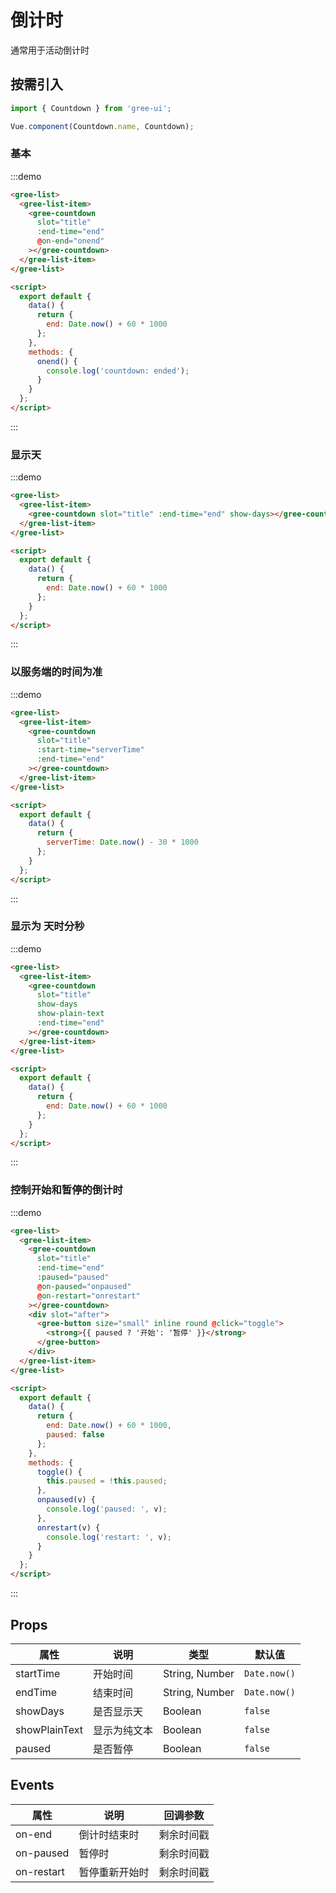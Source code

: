 # 倒计时

通常用于活动倒计时

## 按需引入

```javascript
import { Countdown } from 'gree-ui';

Vue.component(Countdown.name, Countdown);
```

### 基本

:::demo

```html
<gree-list>
  <gree-list-item>
    <gree-countdown
      slot="title"
      :end-time="end"
      @on-end="onend"
    ></gree-countdown>
  </gree-list-item>
</gree-list>

<script>
  export default {
    data() {
      return {
        end: Date.now() + 60 * 1000
      };
    },
    methods: {
      onend() {
        console.log('countdown: ended');
      }
    }
  };
</script>
```

:::

### 显示天

:::demo

```html
<gree-list>
  <gree-list-item>
    <gree-countdown slot="title" :end-time="end" show-days></gree-countdown>
  </gree-list-item>
</gree-list>

<script>
  export default {
    data() {
      return {
        end: Date.now() + 60 * 1000
      };
    }
  };
</script>
```

:::

### 以服务端的时间为准

:::demo

```html
<gree-list>
  <gree-list-item>
    <gree-countdown
      slot="title"
      :start-time="serverTime"
      :end-time="end"
    ></gree-countdown>
  </gree-list-item>
</gree-list>

<script>
  export default {
    data() {
      return {
        serverTime: Date.now() - 30 * 1000
      };
    }
  };
</script>
```

:::

### 显示为 天时分秒

:::demo

```html
<gree-list>
  <gree-list-item>
    <gree-countdown
      slot="title"
      show-days
      show-plain-text
      :end-time="end"
    ></gree-countdown>
  </gree-list-item>
</gree-list>

<script>
  export default {
    data() {
      return {
        end: Date.now() + 60 * 1000
      };
    }
  };
</script>
```

:::

### 控制开始和暂停的倒计时

:::demo

```html
<gree-list>
  <gree-list-item>
    <gree-countdown
      slot="title"
      :end-time="end"
      :paused="paused"
      @on-paused="onpaused"
      @on-restart="onrestart"
    ></gree-countdown>
    <div slot="after">
      <gree-button size="small" inline round @click="toggle">
        <strong>{{ paused ? '开始': '暂停' }}</strong>
      </gree-button>
    </div>
  </gree-list-item>
</gree-list>

<script>
  export default {
    data() {
      return {
        end: Date.now() + 60 * 1000,
        paused: false
      };
    },
    methods: {
      toggle() {
        this.paused = !this.paused;
      },
      onpaused(v) {
        console.log('paused: ', v);
      },
      onrestart(v) {
        console.log('restart: ', v);
      }
    }
  };
</script>
```

:::

## Props

| 属性          | 说明         | 类型           | 默认值       |
| ------------- | ------------ | -------------- | ------------ |
| startTime     | 开始时间     | String, Number | `Date.now()` |
| endTime       | 结束时间     | String, Number | `Date.now()` |
| showDays      | 是否显示天   | Boolean        | `false`      |
| showPlainText | 显示为纯文本 | Boolean        | `false`      |
| paused        | 是否暂停     | Boolean        | `false`      |

## Events

| 属性       | 说明           | 回调参数   |
| ---------- | -------------- | ---------- |
| on-end     | 倒计时结束时   | 剩余时间戳 |
| on-paused  | 暂停时         | 剩余时间戳 |
| on-restart | 暂停重新开始时 | 剩余时间戳 |

<script>
export default {
  data() {
    return {
      serverTime: Date.now() - 30 * 1000,
      end: Date.now() + 60 * 1000,
      paused: false
    };
  },
  methods: {
    toggle() {
      this.paused = !this.paused;
    },
    onend() {
      console.log('countdown: ended');
    },
    onpaused(v) {
      console.log('paused: ', v);
    },
    onrestart(v) {
      console.log('restart: ', v);
    }
  }
};
</script>
